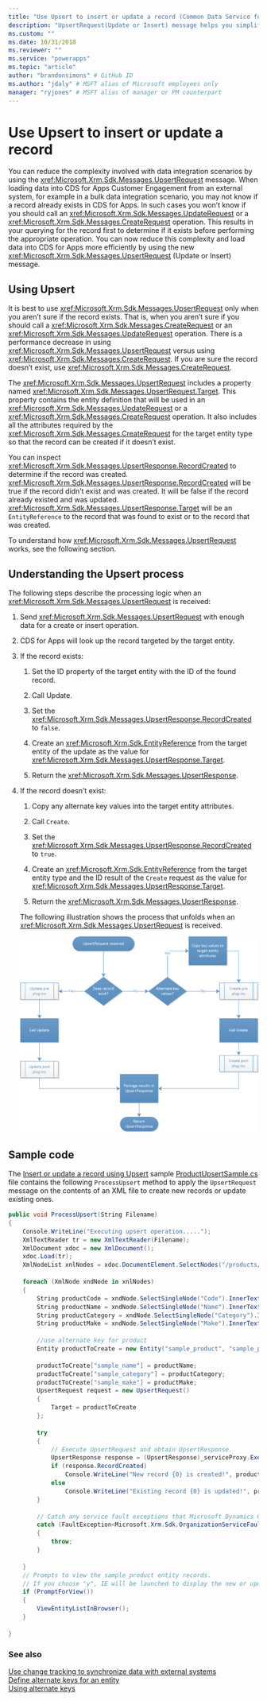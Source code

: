 ```yaml
---
title: "Use Upsert to insert or update a record (Common Data Service for Apps) | Microsoft Docs" # Intent and product brand in a unique string of 43-59 chars including spaces
description: "UpsertRequest(Update or Insert) message helps you simplify various data integration scenarios where you do not know if a record already exists in Dynamics 365. In such cases you won’t know if you should call an UpdateRequest or a CreateRequest operation. This results in your querying for the record first to determine if it exists before performing the appropriate operation. UpsertRequest message helps you solve that issue" # 115-145 characters including spaces. This abstract displays in the search result.
ms.custom: ""
ms.date: 10/31/2018
ms.reviewer: ""
ms.service: "powerapps"
ms.topic: "article"
author: "brandonsimons" # GitHub ID
ms.author: "jdaly" # MSFT alias of Microsoft employees only
manager: "ryjones" # MSFT alias of manager or PM counterpart
---
```

# Use Upsert to insert or update a record

You can reduce the complexity involved with data integration scenarios by using the <xref:Microsoft.Xrm.Sdk.Messages.UpsertRequest> message. When loading data into CDS for Apps Customer Engagement from an external system, for example in a bulk data integration scenario, you may not know if a record already exists in CDS for Apps. In such cases you won’t know if you should call an <xref:Microsoft.Xrm.Sdk.Messages.UpdateRequest> or a <xref:Microsoft.Xrm.Sdk.Messages.CreateRequest> operation. This results in your querying for the record first to determine if it exists before performing the appropriate operation. You can now reduce this complexity and load data into CDS for Apps more efficiently by using the new <xref:Microsoft.Xrm.Sdk.Messages.UpsertRequest> (Update or Insert) message.  
  
<a name="BKMK_UsingUpsert"></a>   
## Using Upsert  
 It is best to use <xref:Microsoft.Xrm.Sdk.Messages.UpsertRequest> only when you aren’t sure if the record exists. That is, when you aren’t sure if you should call a <xref:Microsoft.Xrm.Sdk.Messages.CreateRequest> or an <xref:Microsoft.Xrm.Sdk.Messages.UpdateRequest> operation. There is a performance decrease in using <xref:Microsoft.Xrm.Sdk.Messages.UpsertRequest> versus using <xref:Microsoft.Xrm.Sdk.Messages.CreateRequest>. If you are sure the record doesn’t exist, use <xref:Microsoft.Xrm.Sdk.Messages.CreateRequest>.  
  
 The <xref:Microsoft.Xrm.Sdk.Messages.UpsertRequest> includes a property named <xref:Microsoft.Xrm.Sdk.Messages.UpsertRequest.Target>. This property contains the entity definition that will be used in an <xref:Microsoft.Xrm.Sdk.Messages.UpdateRequest> or a <xref:Microsoft.Xrm.Sdk.Messages.CreateRequest> operation. It also includes all the attributes required by the <xref:Microsoft.Xrm.Sdk.Messages.CreateRequest> for the target entity type so that the record can be created if it doesn’t exist.  
  
 You can inspect <xref:Microsoft.Xrm.Sdk.Messages.UpsertResponse.RecordCreated> to determine if the record was created. <xref:Microsoft.Xrm.Sdk.Messages.UpsertResponse.RecordCreated> will be true if the record didn’t exist and was created. It will be false if the record already existed and was updated. <xref:Microsoft.Xrm.Sdk.Messages.UpsertResponse.Target> will be an `EntityReference` to the record that was found to exist or to the record that was created.  
  
 To understand how <xref:Microsoft.Xrm.Sdk.Messages.UpsertRequest> works, see the following section.  
  
<a name="BKMK_upsert"></a>   
## Understanding the Upsert process  
 The following steps describe the processing logic when an <xref:Microsoft.Xrm.Sdk.Messages.UpsertRequest> is received:  
  
1. Send <xref:Microsoft.Xrm.Sdk.Messages.UpsertRequest> with enough data for a create or insert operation.  
  
2. CDS for Apps will look up the record targeted by the target entity.  
  
3. If the record exists:  
  
   1.  Set the ID property of the target entity with the ID of the found record.  
  
   2.  Call Update.  
  
   3.  Set the <xref:Microsoft.Xrm.Sdk.Messages.UpsertResponse.RecordCreated> to `false`.  
  
   4.  Create an <xref:Microsoft.Xrm.Sdk.EntityReference> from the target entity of the update as the value for <xref:Microsoft.Xrm.Sdk.Messages.UpsertResponse.Target>.  
  
   5.  Return the <xref:Microsoft.Xrm.Sdk.Messages.UpsertResponse>.  
  
4. If the record doesn’t exist:  
  
   1.  Copy any alternate key values into the target entity attributes.  
  
   2.  Call `Create`.  
  
   3.  Set the <xref:Microsoft.Xrm.Sdk.Messages.UpsertResponse.RecordCreated> to `true`.  
  
   4.  Create an <xref:Microsoft.Xrm.Sdk.EntityReference> from the target entity type and the ID result of the `Create` request as the value for <xref:Microsoft.Xrm.Sdk.Messages.UpsertResponse.Target>.  
  
   5.  Return the <xref:Microsoft.Xrm.Sdk.Messages.UpsertResponse>.  
  
   The following illustration shows the process that unfolds when an <xref:Microsoft.Xrm.Sdk.Messages.UpsertRequest> is received.  
  
   ![upsert process flow](media/upsert-flowchart-dynamics-crm-2015.png "upsert process flow")  
  
<a name="BKMK_SampleCode"></a>   
## Sample code  
 The [Insert or update a record using Upsert](http://go.microsoft.com/fwlink/p/?LinkId=532924) sample [ProductUpsertSample.cs](https://code.msdn.microsoft.com/Insert-or-update-a-record-aa160870/sourcecode?fileId=136218&pathId=1243320355) file contains the following `ProcessUpsert` method to apply the `UpsertRequest` message on the contents of an XML file to create new records or update existing ones.  
  
```csharp
public void ProcessUpsert(String Filename)
{
    Console.WriteLine("Executing upsert operation.....");
    XmlTextReader tr = new XmlTextReader(Filename);
    XmlDocument xdoc = new XmlDocument();
    xdoc.Load(tr);
    XmlNodeList xnlNodes = xdoc.DocumentElement.SelectNodes("/products/product");

    foreach (XmlNode xndNode in xnlNodes)
    {
        String productCode = xndNode.SelectSingleNode("Code").InnerText;
        String productName = xndNode.SelectSingleNode("Name").InnerText;
        String productCategory = xndNode.SelectSingleNode("Category").InnerText;
        String productMake = xndNode.SelectSingleNode("Make").InnerText;

        //use alternate key for product
        Entity productToCreate = new Entity("sample_product", "sample_productcode", productCode);

        productToCreate["sample_name"] = productName;
        productToCreate["sample_category"] = productCategory;
        productToCreate["sample_make"] = productMake;
        UpsertRequest request = new UpsertRequest()
        {
            Target = productToCreate
        };

        try
        {
            // Execute UpsertRequest and obtain UpsertResponse. 
            UpsertResponse response = (UpsertResponse)_serviceProxy.Execute(request);
            if (response.RecordCreated)
                Console.WriteLine("New record {0} is created!", productName);
            else
                Console.WriteLine("Existing record {0} is updated!", productName);
        }

        // Catch any service fault exceptions that Microsoft Dynamics CRM throws.
        catch (FaultException<Microsoft.Xrm.Sdk.OrganizationServiceFault>)
        {
            throw;
        }

    }
    // Prompts to view the sample_product entity records.
    // If you choose "y", IE will be launched to display the new or updated records.
    if (PromptForView())
    {
        ViewEntityListInBrowser();
    }

}
```
  
### See also  
 [Use change tracking to synchronize data with external systems](use-change-tracking-synchronize-data-external-systems.md)   
 [Define alternate keys for an entity](define-alternate-keys-entity.md)   
 [Using alternate keys](use-alternate-key-create-record.md)
